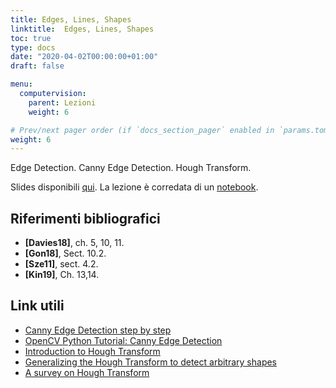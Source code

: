 ```yaml
---
title: Edges, Lines, Shapes
linktitle:  Edges, Lines, Shapes
toc: true
type: docs
date: "2020-04-02T00:00:00+01:00"
draft: false

menu:
  computervision:
    parent: Lezioni
    weight: 6

# Prev/next pager order (if `docs_section_pager` enabled in `params.toml`)
weight: 6
---
```


Edge Detection. Canny Edge Detection. Hough Transform. 

Slides disponibili [qui](../pdf/5.Edges_lines_shapes.pdf). La lezione è corredata di un [notebook](https://github.com/gmanco/cv_notebooks/blob/master/5.Edges_lines_circles.ipynb).



## Riferimenti bibliografici

- **[Davies18]**, ch. 5, 10, 11. 
- **[Gon18]**, Sect. 10.2. 
- **[Sze11]**, sect. 4.2.
- **[Kin19]**, Ch. 13,14.

## Link utili

- [Canny Edge Detection step by step](https://towardsdatascience.com/canny-edge-detection-step-by-step-in-python-computer-vision-b49c3a2d8123)
- [OpenCV Python Tutorial: Canny Edge Detection](https://docs.opencv.org/master/da/d22/tutorial_py_canny.html)
- [Introduction to Hough Transform](https://towardsdatascience.com/lines-detection-with-hough-transform-84020b3b1549)
- [Generalizing the Hough Transform to detect arbitrary shapes](http://www.sci.utah.edu/~gerig/CS7960-S2010/handouts/Ballard-Generalized-HoughT.pdf)
- [A survey on Hough Transform](https://arxiv.org/pdf/1502.02160.pdf)
